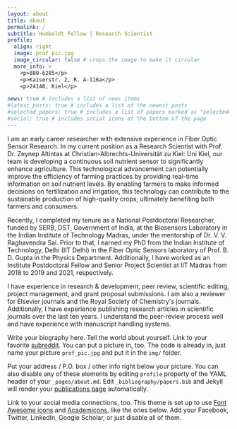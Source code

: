 ```yaml
---
layout: about
title: about
permalink: /
subtitle: Humboldt Fellow | Research Scientist
profile:
  align: right
  image: prof_pic.jpg
  image_circular: false # crops the image to make it circular
  more_info: >
    <p>880-6285</p>
    <p>Kaiserstr. 2, R. A-116a</p>
    <p>24148, Kiel</p>

news: true # includes a list of news items
#latest_posts: true # includes a list of the newest posts
#selected_papers: true # includes a list of papers marked as "selected={true}"
#social: true # includes social icons at the bottom of the page
---
```

I am an early career researcher with extensive experience in Fiber Optic Sensor Research. In my current position as a Research Scientist with Prof. Dr. Zeynep Altintas at Christian-Albrechts-Universität zu Kiel: Uni Kiel, our team is developing a continuous soil nutrient sensor to significantly enhance agriculture. This technological advancement can potentially improve the efficiency of farming practices by providing real-time information on soil nutrient levels. By enabling farmers to make informed decisions on fertilization and irrigation, this technology can contribute to the sustainable production of high-quality crops, ultimately benefiting both farmers and consumers.

Recently, I completed my tenure as a National Postdoctoral Researcher, funded by SERB, DST, Government of India, at the Biosensors Laboratory in the Indian Institute of Technology Madras, under the mentorship of Dr. V. V. Raghavendra Sai. Prior to that, I earned my PhD from the Indian Institute of Technology, Delhi (IIT Delhi) in the Fiber Optic Sensors laboratory of Prof. B. D. Gupta in the Physics Department. Additionally, I have worked as an Institute Postdoctoral Fellow and Senior Project Scientist at IIT Madras from 2018 to 2019 and 2021, respectively.

I have experience in research & development, peer review, scientific editing, project management, and grant proposal submissions. I am also a reviewer for Elsevier journals and the Royal Society of Chemistry's journals. Additionally, I have experience publishing research articles in scientific journals over the last ten years. I understand the peer-review process well and have experience with manuscript handling systems.

Write your biography here. Tell the world about yourself. Link to your favorite [subreddit](http://reddit.com). You can put a picture in, too. The code is already in, just name your picture `prof_pic.jpg` and put it in the `img/` folder.

Put your address / P.O. box / other info right below your picture. You can also disable any of these elements by editing `profile` property of the YAML header of your `_pages/about.md`. Edit `_bibliography/papers.bib` and Jekyll will render your [publications page](/al-folio/publications/) automatically.

Link to your social media connections, too. This theme is set up to use [Font Awesome icons](https://fontawesome.com/) and [Academicons](https://jpswalsh.github.io/academicons/), like the ones below. Add your Facebook, Twitter, LinkedIn, Google Scholar, or just disable all of them.
